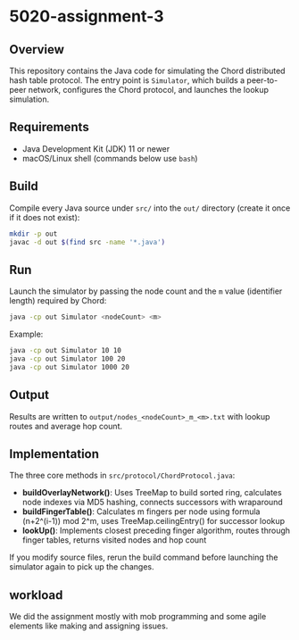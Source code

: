 # 5020-assignment-3

## Overview
This repository contains the Java code for simulating the Chord distributed hash table protocol. The entry point is `Simulator`, which builds a peer-to-peer network, configures the Chord protocol, and launches the lookup simulation.

## Requirements
- Java Development Kit (JDK) 11 or newer
- macOS/Linux shell (commands below use `bash`)

## Build
Compile every Java source under `src/` into the `out/` directory (create it once if it does not exist):

```bash
mkdir -p out
javac -d out $(find src -name '*.java')
```

## Run
Launch the simulator by passing the node count and the `m` value (identifier length) required by Chord:

```bash
java -cp out Simulator <nodeCount> <m>
```

Example:

```bash
java -cp out Simulator 10 10
java -cp out Simulator 100 20
java -cp out Simulator 1000 20
```

## Output
Results are written to `output/nodes_<nodeCount>_m_<m>.txt` with lookup routes and average hop count.

## Implementation
The three core methods in `src/protocol/ChordProtocol.java`:

- **buildOverlayNetwork()**: Uses TreeMap to build sorted ring, calculates node indexes via MD5 hashing, connects successors with wraparound
- **buildFingerTable()**: Calculates m fingers per node using formula (n+2^(i-1)) mod 2^m, uses TreeMap.ceilingEntry() for successor lookup
- **lookUp()**: Implements closest preceding finger algorithm, routes through finger tables, returns visited nodes and hop count

If you modify source files, rerun the build command before launching the simulator again to pick up the changes.

## workload
We did the assignment mostly with mob programming and some agile elements like making and assigning issues.